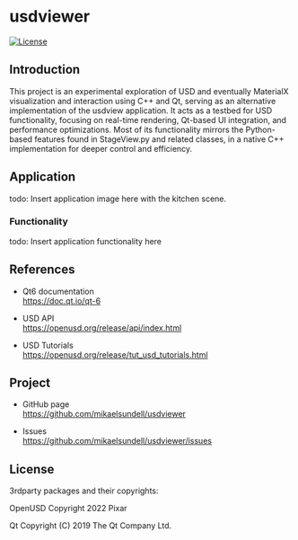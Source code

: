 usdviewer
==================

[![License](https://img.shields.io/badge/license-BSD%203--Clause-blue.svg?style=flat-square)](https://github.com/mikaelsundell/brawtool/blob/master/README.md)

Introduction
------------

This project is an experimental exploration of USD and eventually MaterialX visualization and interaction using C++ and Qt, serving as an alternative implementation of the usdview application. It acts as a testbed for USD functionality, focusing on real-time rendering, Qt-based UI integration, and performance optimizations. Most of its functionality mirrors the Python-based features found in StageView.py and related classes,  in a native C++ implementation for deeper control and efficiency.


Application
------------

todo: Insert application image here with the kitchen scene.

### Functionality

todo: Insert application functionality here

References
-------------

* Qt6 documentation    
https://doc.qt.io/qt-6

* USD API    
https://openusd.org/release/api/index.html

* USD Tutorials    
https://openusd.org/release/tut_usd_tutorials.html


Project
-------

* GitHub page   
https://github.com/mikaelsundell/usdviewer

* Issues   
https://github.com/mikaelsundell/usdviewer/issues

## License ##

3rdparty packages and their copyrights:

OpenUSD
Copyright 2022 Pixar

Qt
Copyright (C) 2019 The Qt Company Ltd.